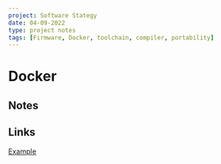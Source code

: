 ```yaml
---
project: Software Stategy
date: 04-09-2022
type: project notes
tags: [Firmware, Docker, toolchain, compiler, portability]
---
```


# Docker

## Notes

## Links
[Example](https://www.example.org)

